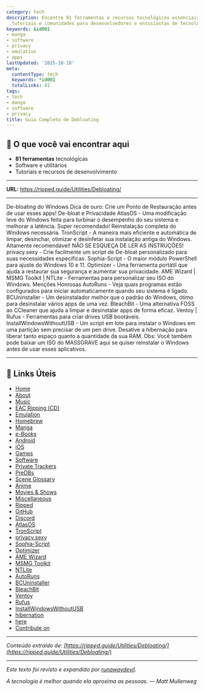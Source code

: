 ```yaml
---
category: tech
description: Encontre 81 ferramentas e recursos tecnológicos essenciais. Software,
  tutoriais e comunidades para desenvolvedores e entusiastas de tecnologia.
keywords: &id001
- manga
- software
- privacy
- emulation
- apps
lastUpdated: '2025-10-18'
meta:
  contentType: tech
  keywords: *id001
  totalLinks: 81
tags:
- tech
- manga
- software
- privacy
title: Guia Completo de Debloating
---
```



## 🎯 O que você vai encontrar aqui

- **81 ferramentas** tecnológicas
- Software e utilitários
- Tutoriais e recursos de desenvolvimento

---

**URL:** https://ripped.guide/Utilities/Debloating/

---

De-bloating do Windows
Dica de ouro: Crie um Ponto de Restauração antes de usar esses apps!
De-bloat e Privacidade
AtlasOS - Uma modificação leve do Windows feita para turbinar o desempenho do seu sistema e melhorar a latência. Super recomendado! 
Reinstalação completa do Windows necessária.
TronScript - A maneira mais eficiente e automática de limpar, desinchar, otimizar e desinfetar sua instalação antiga do Windows. Altamente recomendável! 
NÃO SE ESQUEÇA DE LER AS INSTRUÇÕES!
privacy.sexy - Crie facilmente um script de De-bloat personalizado para suas necessidades específicas.
Sophia-Script - O maior módulo PowerShell para ajuste do Windows 10 e 11.
Optimizer - Uma ferramenta portátil que ajuda a restaurar sua segurança e aumentar sua privacidade.
AME Wizard | MSMG Toolkit | NTLite - Ferramentas para personalizar seu ISO do Windows.
Menções Honrosas
AutoRuns - Veja quais programas estão configurados para iniciar automaticamente quando seu sistema é ligado.
BCUninstaller - Um desinstalador melhor que o padrão do Windows, ótimo para desinstalar vários apps de uma vez.
BleachBit - Uma alternativa FOSS ao CCleaner que ajuda a limpar e desinstalar apps de forma eficaz.
Ventoy | Rufus - Ferramentas para criar drives USB bootáveis.
InstallWindowsWithoutUSB - Um script em lote para instalar o Windows em uma partição sem precisar de um pen drive.
Desative a hibernação para liberar tanto espaço quanto a quantidade da sua RAM.
Obs: Você também pode baixar um ISO do MASSGRAVE aqui se quiser reinstalar o Windows antes de usar esses aplicativos.

---

## 🔗 Links Úteis

- [Home](https://ripped.guide/)
- [About](https://ripped.guide/About/)
- [Music](https://ripped.guide/Audio/Music/)
- [EAC Ripping (CD)](https://ripped.guide/Audio/Ripping/EAC/)
- [Emulation](https://ripped.guide/Consoles/Emulation/)
- [Homebrew](https://ripped.guide/Consoles/Homebrew/)
- [Manga](https://ripped.guide/Literature/Manga/)
- [e-Books](https://ripped.guide/Literature/e-Books/)
- [Android](https://ripped.guide/Mobile/Android/)
- [iOS](https://ripped.guide/Mobile/iOS/)
- [Games](https://ripped.guide/PC-Software/Games/)
- [Software](https://ripped.guide/PC-Software/Software/)
- [Private Trackers](https://ripped.guide/Scene/PTs/)
- [PreDBs](https://ripped.guide/Scene/PreDBs/)
- [Scene Glossary](https://ripped.guide/Scene/Scene-Glossary/)
- [Anime](https://ripped.guide/TV/Anime/)
- [Movies & Shows](https://ripped.guide/TV/Shows/)
- [Miscellaneous](https://ripped.guide/Utilities/Misc/)
- [Ripped](https://ripped.guide/)
- [GitHub](https://github.com/rippedpiracy/docs)
- [Discord](https://discord.ripped.guide)
- [AtlasOS](https://atlasos.net)
- [TronScript](https://old.reddit.com/r/TronScript)
- [privacy.sexy](https://privacy.sexy/)
- [Sophia-Script](https://github.com/farag2/Sophia-Script-for-Windows)
- [Optimizer](https://github.com/hellzerg/optimizer/releases)
- [AME Wizard](https://ameliorated.io/)
- [MSMG Toolkit](https://msmgtoolkit.in/)
- [NTLite](https://www.ntlite.com/)
- [AutoRuns](https://docs.microsoft.com/en-us/sysinternals/downloads/autoruns)
- [BCUninstaller](https://www.bcuninstaller.com/)
- [BleachBit](https://www.bleachbit.org/)
- [Ventoy](https://www.ventoy.net/)
- [Rufus](https://rufus.ie/)
- [InstallWindowsWithoutUSB](https://github.com/iidanL/InstallWindowsWithoutUSB)
- [hibernation](https://docs.microsoft.com/en-us/troubleshoot/windows-client/deployment/disable-and-re-enable-hibernation)
- [here](https://massgrave.dev/genuine-installation-media)
- [Contribute on](https://github.com/rippedpiracy/docs/blob/master/Utilities/Debloating.md)


---

*Conteúdo extraído de: [https://ripped.guide/Utilities/Debloating/](https://ripped.guide/Utilities/Debloating/)*

---

*Este texto foi revisto e expandido por [runawaydevil](https://pablo.space).*

*A tecnologia é melhor quando ela aproxima as pessoas. — Matt Mullenweg*